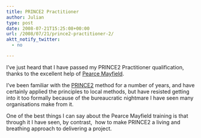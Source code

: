 ```yaml
---
title: PRINCE2 Practitioner
author: Julian
type: post
date: 2008-07-21T15:25:08+00:00
url: /2008/07/21/prince2-practitioner-2/
aktt_notify_twitter:
  - no

---
```

I&#8217;ve just heard that I have passed my PRINCE2 Practitioner qualification, thanks to the excellent help of [Pearce Mayfield][1].

I&#8217;ve been familiar with the [PRINCE2][2] method for a number of years, and have certainly applied the principles to local methods, but have resisted getting into it too formally because of the bureaucratic nightmare I have seen many organisations make from it.

One of the best things I can say about the Pearce Mayfield training is that through it I have seen, by contrast,  how to make PRINCE2 a living and breathing approach to delivering a project.

 [1]: http://www.pearcemayfield.com/ "Link to Pearce Mayfield website"
 [2]: http://www.prince2.org.uk/home/home.asp